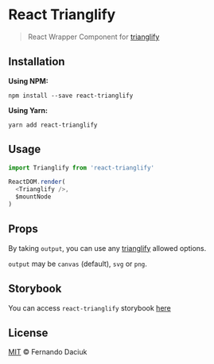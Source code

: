 # React Trianglify

> React Wrapper Component for [trianglify][trianglify-url]
## Installation
**Using NPM:**

```console
npm install --save react-trianglify
```

**Using Yarn:**

```console
yarn add react-trianglify
```

## Usage

```js
import Trianglify from 'react-trianglify'

ReactDOM.render(
  <Trianglify />,
  $mountNode
)
```

## Props

By taking `output`, you can use any [trianglify][trianglify-url-options] allowed options.

`output` may be `canvas` (default), `svg` or `png`.

## Storybook

You can access `react-trianglify` storybook [here][storybook-url]

## License

[MIT][license-url] &copy; Fernando Daciuk

[trianglify-url]: https://github.com/qrohlf/trianglify
[trianglify-url-options]: https://github.com/qrohlf/trianglify#options
[storybook-url]: https://fdaciuk.github.io/react-trianglify
[license-url]: https://github.com/fdaciuk/licenses/blob/master/MIT-LICENSE.md

